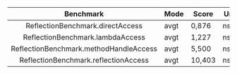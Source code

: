|               Benchmark                | Mode | Score  | Units |
|:--------------------------------------:|------|--------|------:|
|    ReflectionBenchmark.directAccess    | avgt | 0,876  | ns/op |
|    ReflectionBenchmark.lambdaAccess    | avgt | 1,227  | ns/op |
| ReflectionBenchmark.methodHandleAccess | avgt | 5,500  | ns/op |
|  ReflectionBenchmark.reflectionAccess  | avgt | 10,403 | ns/op |


